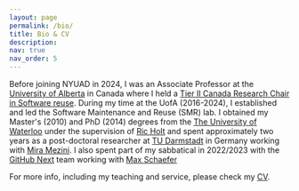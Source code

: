 ```yaml
---
layout: page
permalink: /bio/
title: Bio & CV
description: 
nav: true
nav_order: 5
---
```


Before joining NYUAD in 2024, I was an Associate Professor at the [University of Alberta](https://www.ualberta.ca/en/index.html) in Canada where I held a [Tier II Canada Research Chair in Software reuse](https://www.chairs-chaires.gc.ca/chairholders-titulaires/profile-eng.aspx?profileId=4393). During my time at the UofA (2016-2024), I established and led the Software Maintenance and Reuse (SMR) lab. I obtained my Master's (2010) and PhD (2014) degrees from the [The University of Waterloo](https://cs.uwaterloo.ca/) under the supervision of [Ric Holt](https://plg.uwaterloo.ca/~holt/) and spent approximately two years as a post-doctoral researcher at [TU Darmstadt](https://www.tu-darmstadt.de/) in Germany working with [Mira Mezini]("https://www.stg.tu-darmstadt.de/staff/mira_mezini/). I also spent part of my sabbatical in 2022/2023 with the [GitHub Next](https://githubnext.com) team working with [Max Schaefer](https://github.com/max-schaefer)

For more info, including my teaching and service, please check my [CV](/assets/pdf/cv/NADI_CV.pdf).
